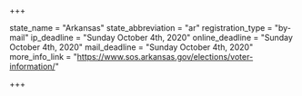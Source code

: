 +++

state_name = "Arkansas"
state_abbreviation = "ar"
registration_type = "by-mail"
ip_deadline = "Sunday October 4th, 2020"
online_deadline = "Sunday October 4th, 2020"
mail_deadline = "Sunday October 4th, 2020"
more_info_link = "https://www.sos.arkansas.gov/elections/voter-information/"

+++